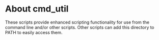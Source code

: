 # About cmd_util

These scripts provide enhanced scripting functionality for use from the command line and/or other scripts. Other scripts can add this directory to PATH to easily access them.